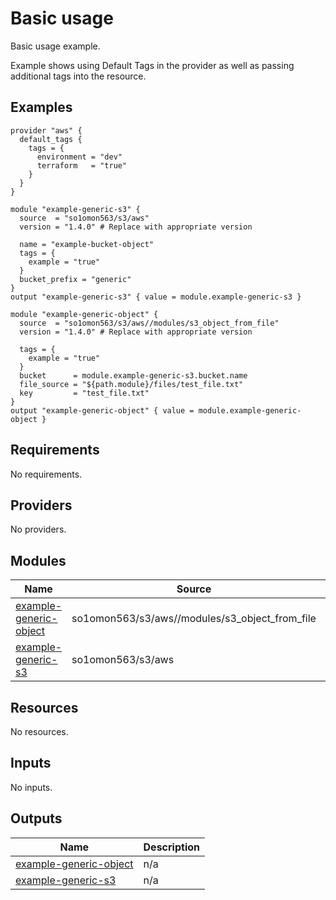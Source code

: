 # Basic usage

Basic usage example.

Example shows using Default Tags in the provider as well as passing additional tags into the resource.
<!-- BEGINNING OF PRE-COMMIT-TERRAFORM DOCS HOOK -->


## Examples

```hcl
provider "aws" {
  default_tags {
    tags = {
      environment = "dev"
      terraform   = "true"
    }
  }
}

module "example-generic-s3" {
  source  = "so1omon563/s3/aws"
  version = "1.4.0" # Replace with appropriate version

  name = "example-bucket-object"
  tags = {
    example = "true"
  }
  bucket_prefix = "generic"
}
output "example-generic-s3" { value = module.example-generic-s3 }

module "example-generic-object" {
  source  = "so1omon563/s3/aws//modules/s3_object_from_file"
  version = "1.4.0" # Replace with appropriate version

  tags = {
    example = "true"
  }
  bucket      = module.example-generic-s3.bucket.name
  file_source = "${path.module}/files/test_file.txt"
  key         = "test_file.txt"
}
output "example-generic-object" { value = module.example-generic-object }
```

## Requirements

No requirements.

## Providers

No providers.

## Modules

| Name | Source | Version |
|------|--------|---------|
| <a name="module_example-generic-object"></a> [example-generic-object](#module\_example-generic-object) | so1omon563/s3/aws//modules/s3_object_from_file | 1.4.0 |
| <a name="module_example-generic-s3"></a> [example-generic-s3](#module\_example-generic-s3) | so1omon563/s3/aws | 1.4.0 |

## Resources

No resources.

## Inputs

No inputs.

## Outputs

| Name | Description |
|------|-------------|
| <a name="output_example-generic-object"></a> [example-generic-object](#output\_example-generic-object) | n/a |
| <a name="output_example-generic-s3"></a> [example-generic-s3](#output\_example-generic-s3) | n/a |


<!-- END OF PRE-COMMIT-TERRAFORM DOCS HOOK -->
